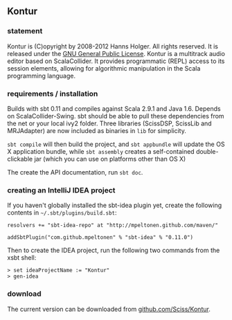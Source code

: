 ## Kontur

### statement

Kontur is (C)opyright by 2008-2012 Hanns Holger. All rights reserved. It is released under the [GNU General Public License](http://github.com/Sciss/Kontur/blob/master/licenses/Kontur-License.txt). Kontur is a multitrack audio editor based on ScalaCollider. It provides programmatic (REPL) access to its session elements, allowing for algorithmic manipulation in the Scala programming language.

### requirements / installation

Builds with sbt 0.11 and compiles against Scala 2.9.1 and Java 1.6. Depends on ScalaCollider-Swing. sbt should be able to pull these dependencies from the net or your local ivy2 folder. Three libraries (ScissDSP, ScissLib and MRJAdapter) are now included as binaries in `lib` for simplicity.

`sbt compile` will then build the project, and `sbt appbundle` will update the OS X application bundle, while `sbt assembly` creates a self-contained double-clickable jar (which you can use on platforms other than OS X)

The create the API documentation, run `sbt doc`.

### creating an IntelliJ IDEA project

If you haven't globally installed the sbt-idea plugin yet, create the following contents in `~/.sbt/plugins/build.sbt`:

    resolvers += "sbt-idea-repo" at "http://mpeltonen.github.com/maven/"
    
    addSbtPlugin("com.github.mpeltonen" % "sbt-idea" % "0.11.0")

Then to create the IDEA project, run the following two commands from the xsbt shell:

    > set ideaProjectName := "Kontur"
    > gen-idea

### download

The current version can be downloaded from [github.com/Sciss/Kontur](http://github.com/Sciss/Kontur).

